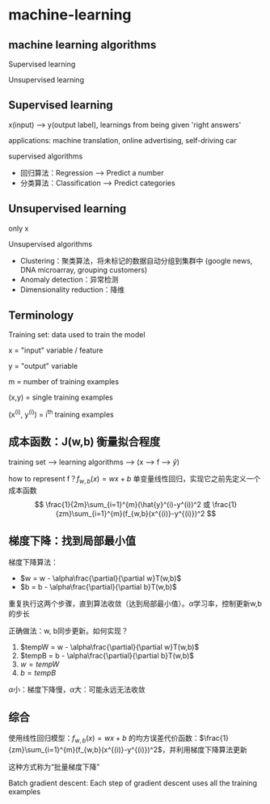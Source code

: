 # machine-learning

## machine learning algorithms

Supervised learning  

Unsupervised learning

## Supervised learning

x(input) ——> y(output label), learnings from being given 'right answers'   

applications: machine translation, online advertising, self-driving car 

supervised algorithms 

- 回归算法：Regression ——> Predict a number
- 分类算法：Classification ——> Predict categories 

## Unsupervised learning

only x 

Unsupervised algorithms 

- Clustering：聚类算法，将未标记的数据自动分组到集群中 (google news, DNA microarray, grouping customers)
- Anomaly detection：异常检测
- Dimensionality reduction：降维

## Terminology

Training set: data used to train the model 

x = "input" variable / feature 

y = "output" variable 

m = number of training examples 

(x,y) = single training examples 

(x<sup>(i)</sup>, y<sup>(i)</sup>) = i<sup>th</sup> training examples 

## 成本函数：J(w,b) 衡量拟合程度

training set —> learning algorithms —> (x —> f —> $\hat{y}$) 

how to represent f？$f_{w,b} (x) = wx +b$ 单变量线性回归，实现它之前先定义一个成本函数 
$$
\frac{1}{2m}\sum_{i=1}^{m}(\hat{y}^(i)-y^(i))^2  或  \frac{1}{zm}\sum_{i=1}^{m}(f_{w,b}(x^{(i)}-y^{(i)})^2
$$

## 梯度下降：找到局部最小值

梯度下降算法：

- $w = w - \alpha\frac{\partial}{\partial w}T(w,b)$
- $b = b - \alpha\frac{\partial}{\partial b}T(w,b)$

重复执行这两个步骤，直到算法收敛（达到局部最小值）。$\alpha$学习率，控制更新w,b的步长 

正确做法：w, b同步更新。如何实现？ 

1. $tempW = w - \alpha\frac{\partial}{\partial w}T(w,b)$
2. $tempB = b - \alpha\frac{\partial}{\partial b}T(w,b)$
3. $w = tempW$
4. $b = tempB$

$\alpha$小：梯度下降慢，$\alpha$大：可能永远无法收敛

## 综合

使用线性回归模型：$f_{w,b} (x) = wx +b$ 的均方误差代价函数：$\frac{1}{zm}\sum_{i=1}^{m}(f_{w,b}(x^{(i)}-y^{(i)})^2$，并利用梯度下降算法更新  

这种方式称为“批量梯度下降” 

Batch gradient descent: Each step of gradient descent uses all the training examples 


